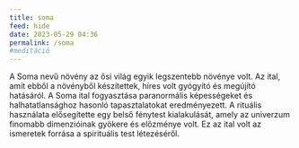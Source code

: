 ```yaml
---
title: soma
feed: hide
date: 2023-05-29 04:36
permalink: /soma
#meditáció
---
```

  
A Soma nevű növény az ősi világ egyik legszentebb növénye volt. Az ital, amit ebből a növényből készítettek, híres volt gyógyító és megújító hatásáról. A Soma ital fogyasztása paranormális képességeket és halhatatlansághoz hasonló tapasztalatokat eredményezett. A rituális használata elősegítette egy belső fénytest kialakulását, amely az univerzum finomabb dimenzióinak gyökere és előzménye volt. Ez az ital volt az ismeretek forrása a spirituális test létezéséről.
